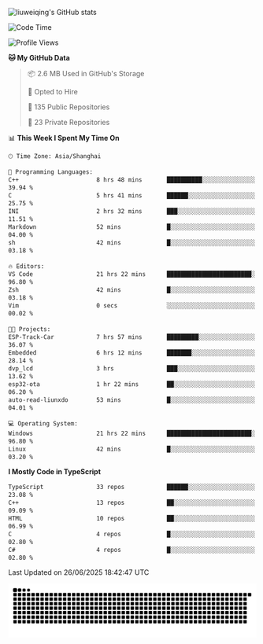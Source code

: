 ![liuweiqing's GitHub stats](https://github-readme-stats.vercel.app/api?username=14790897&show_icons=true&locale=cn&include_all_commits=true&count_private=true)

<!--START_SECTION:waka-->
![Code Time](http://img.shields.io/badge/Code%20Time-2%2C261%20hrs%2057%20mins-blue)

![Profile Views](http://img.shields.io/badge/Profile%20Views-17-blue)

**🐱 My GitHub Data** 

> 📦 2.6 MB Used in GitHub's Storage 
 > 
> 💼 Opted to Hire
 > 
> 📜 135 Public Repositories 
 > 
> 🔑 23 Private Repositories 
 > 
📊 **This Week I Spent My Time On** 

```text
🕑︎ Time Zone: Asia/Shanghai

💬 Programming Languages: 
C++                      8 hrs 48 mins       ██████████░░░░░░░░░░░░░░░   39.94 % 
C                        5 hrs 41 mins       ██████░░░░░░░░░░░░░░░░░░░   25.75 % 
INI                      2 hrs 32 mins       ███░░░░░░░░░░░░░░░░░░░░░░   11.51 % 
Markdown                 52 mins             █░░░░░░░░░░░░░░░░░░░░░░░░   04.00 % 
sh                       42 mins             █░░░░░░░░░░░░░░░░░░░░░░░░   03.18 % 

🔥 Editors: 
VS Code                  21 hrs 22 mins      ████████████████████████░   96.80 % 
Zsh                      42 mins             █░░░░░░░░░░░░░░░░░░░░░░░░   03.18 % 
Vim                      0 secs              ░░░░░░░░░░░░░░░░░░░░░░░░░   00.02 % 

🐱‍💻 Projects: 
ESP-Track-Car            7 hrs 57 mins       █████████░░░░░░░░░░░░░░░░   36.07 % 
Embedded                 6 hrs 12 mins       ███████░░░░░░░░░░░░░░░░░░   28.14 % 
dvp_lcd                  3 hrs               ███░░░░░░░░░░░░░░░░░░░░░░   13.62 % 
esp32-ota                1 hr 22 mins        ██░░░░░░░░░░░░░░░░░░░░░░░   06.20 % 
auto-read-liunxdo        53 mins             █░░░░░░░░░░░░░░░░░░░░░░░░   04.01 % 

💻 Operating System: 
Windows                  21 hrs 22 mins      ████████████████████████░   96.80 % 
Linux                    42 mins             █░░░░░░░░░░░░░░░░░░░░░░░░   03.20 % 
```

**I Mostly Code in TypeScript** 

```text
TypeScript               33 repos            ██████░░░░░░░░░░░░░░░░░░░   23.08 % 
C++                      13 repos            ██░░░░░░░░░░░░░░░░░░░░░░░   09.09 % 
HTML                     10 repos            ██░░░░░░░░░░░░░░░░░░░░░░░   06.99 % 
C                        4 repos             █░░░░░░░░░░░░░░░░░░░░░░░░   02.80 % 
C#                       4 repos             █░░░░░░░░░░░░░░░░░░░░░░░░   02.80 % 
```




 Last Updated on 26/06/2025 18:42:47 UTC
<!--END_SECTION:waka-->

<picture>
  <source media="(prefers-color-scheme: dark)" srcset="https://raw.githubusercontent.com/14790897/14790897/output/github-contribution-grid-snake-dark.svg" />
  <source media="(prefers-color-scheme: light)" srcset="https://raw.githubusercontent.com/14790897/14790897/output/github-contribution-grid-snake.svg" />
  <img alt="github-snake" src="https://raw.githubusercontent.com/14790897/14790897/output/github-contribution-grid-snake.svg" />
</picture>
